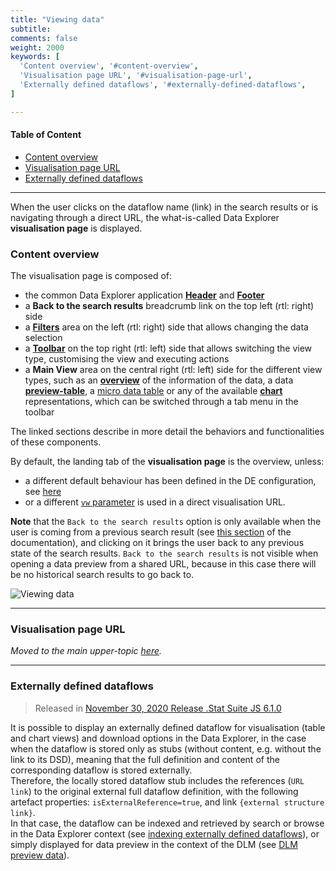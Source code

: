 ```yaml
---
title: "Viewing data"
subtitle: 
comments: false
weight: 2000
keywords: [
  'Content overview', '#content-overview',
  'Visualisation page URL', '#visualisation-page-url',
  'Externally defined dataflows', '#externally-defined-dataflows',
]

---
```


#### Table of Content
- [Content overview](#content-overview)
- [Visualisation page URL](#visualisation-page-url)
- [Externally defined dataflows](#externally-defined-dataflows)

--- 

When the user clicks on the dataflow name (link) in the search results or is navigating through a direct URL, the what-is-called Data Explorer **visualisation page** is displayed.

### Content overview
The visualisation page is composed of:  
* the common Data Explorer application [**Header**](https://sis-cc.gitlab.io/dotstatsuite-documentation/using-de/general-layout/#header) and [**Footer**](https://sis-cc.gitlab.io/dotstatsuite-documentation/using-de/general-layout/#footer)
* a **Back to the search results** breadcrumb link on the top left (rtl: right) side
* a [**Filters**](https://sis-cc.gitlab.io/dotstatsuite-documentation/using-de/viewing-data/filters/) area on the left (rtl: right) side that allows changing the data selection
* a [**Toolbar**](https://sis-cc.gitlab.io/dotstatsuite-documentation/using-de/viewing-data/toolbar/) on the top right (rtl: left) side that allows switching the view type, customising the view and executing actions
* a **Main View** area on the central right (rtl: left) side for the different view types, such as an [**overview**](https://sis-cc.gitlab.io/dotstatsuite-documentation/using-de/viewing-data/overview.md) of the information of the data, a data [**preview-table**](https://sis-cc.gitlab.io/dotstatsuite-documentation/using-de/viewing-data/preview-table/), a [micro data table](https://sis-cc.gitlab.io/dotstatsuite-documentation/using-de/viewing-data/microdata-preview-table/) or any of the available [**chart**](https://sis-cc.gitlab.io/dotstatsuite-documentation/using-de/viewing-data/charts/) representations, which can be switched through a tab menu in the toolbar

The linked sections describe in more detail the behaviors and functionalities of these components.

By default, the landing tab of the **visualisation page** is the overview, unless:  
- a different default behaviour has been defined in the DE configuration, see [here](https://sis-cc.gitlab.io/dotstatsuite-documentation/configurations/de-configuration/#visualisation-default-landing-tab)
- or a different [`vw` parameter](https://sis-cc.gitlab.io/dotstatsuite-documentation/using-de/general-layout/#url-parameters) is used in a direct visualisation URL.

**Note** that the `Back to the search results` option is only available when the user is coming from a previous search result (see [this section](https://sis-cc.gitlab.io/dotstatsuite-documentation/using-de/searching-data/search-results/) of the documentation), and clicking on it brings the user back to any previous state of the search results. `Back to the search results` is not visible when opening a data preview from a shared URL, because in this case there will be no historical search results to go back to.  

![Viewing data](/dotstatsuite-documentation/images/de-viewing-data.png)

---

### Visualisation page URL
*Moved to the main upper-topic [here](https://sis-cc.gitlab.io/dotstatsuite-documentation/using-de/general-layout/#url-parameters).*

---

### Externally defined dataflows
> Released in [November 30, 2020 Release .Stat Suite JS 6.1.0](https://sis-cc.gitlab.io/dotstatsuite-documentation/changelog/#november-30-2020)

It is possible to display an externally defined dataflow for visualisation (table and chart views) and download options in the Data Explorer, in the case when the dataflow is stored only as stubs (without content, e.g. without the link to its DSD), meaning that the full definition and content of the corresponding dataflow is stored externally.  
Therefore, the locally stored dataflow stub includes the references (`URL link`) to the original external full dataflow definition, with the following artefact properties: `isExternalReference=true`, and link `{external structure link}`.  
In that case, the dataflow can be indexed and retrieved by search or browse in the Data Explorer context (see [indexing externally defined dataflows](https://sis-cc.gitlab.io/dotstatsuite-documentation/using-de/searching-data/indexing-data/#indexing-externally-defined-dataflows)), or simply displayed for data preview in the context of the DLM (see [DLM preview data](https://sis-cc.gitlab.io/dotstatsuite-documentation/using-dlm/preview-data/)).
